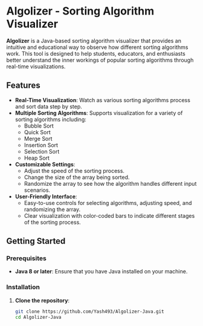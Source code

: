 # Algolizer - Sorting Algorithm Visualizer

**Algolizer** is a Java-based sorting algorithm visualizer that provides an intuitive and educational way to observe how different sorting algorithms work. This tool is designed to help students, educators, and enthusiasts better understand the inner workings of popular sorting algorithms through real-time visualizations.

## Features

- **Real-Time Visualization**: Watch as various sorting algorithms process and sort data step by step.
- **Multiple Sorting Algorithms**: Supports visualization for a variety of sorting algorithms including:
  - Bubble Sort
  - Quick Sort
  - Merge Sort
  - Insertion Sort
  - Selection Sort
  - Heap Sort
- **Customizable Settings**:
  - Adjust the speed of the sorting process.
  - Change the size of the array being sorted.
  - Randomize the array to see how the algorithm handles different input scenarios.
- **User-Friendly Interface**:
  - Easy-to-use controls for selecting algorithms, adjusting speed, and randomizing the array.
  - Clear visualization with color-coded bars to indicate different stages of the sorting process.

## Getting Started

### Prerequisites

- **Java 8 or later**: Ensure that you have Java installed on your machine.

### Installation

1. **Clone the repository**:
   ```bash
   git clone https://github.com/Yash493/Algolizer-Java.git
   cd Algolizer-Java
